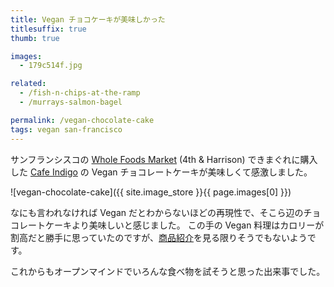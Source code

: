 ```yaml
---
title: Vegan チョコケーキが美味しかった
titlesuffix: true
thumb: true

images:
  - 179c514f.jpg

related:
  - /fish-n-chips-at-the-ramp
  - /murrays-salmon-bagel

permalink: /vegan-chocolate-cake
tags: vegan san-francisco
---
```


サンフランシスコの [Whole Foods Market](https://www.wholefoodsmarket.com/) (4th & Harrison) できまぐれに購入した [Cafe Indigo](https://www.cafeindigo.com/) の Vegan チョコレートケーキが美味しくて感激しました。

![vegan-chocolate-cake]({{ site.image_store }}{{ page.images[0] }})

なにも言われなければ Vegan だとわからないほどの再現性で、そこら辺のチョコレートケーキより美味しいと感じました。
この手の Vegan 料理はカロリーが割高だと勝手に思っていたのですが、[商品紹介](https://www.cafeindigo.com/vegan-chocolate-cake)を見る限りそうでもないようです。

これからもオープンマインドでいろんな食べ物を試そうと思った出来事でした。

